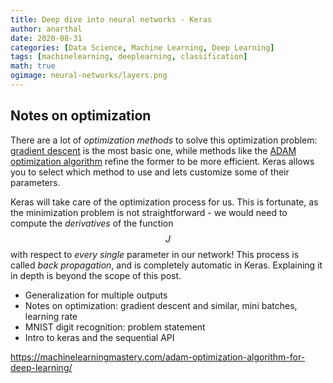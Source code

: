 ```yaml
---
title: Deep dive into neural networks - Keras
author: anarthal
date: 2020-08-31
categories: [Data Science, Machine Learning, Deep Learning]
tags: [machinelearning, deeplearning, classification]
math: true
ogimage: neural-networks/layers.png
---
```



## Notes on optimization

There are a lot of _optimization methods_ to solve this optimization problem: [gradient descent](https://en.wikipedia.org/wiki/Gradient_descent) is the most basic one, while methods like the [ADAM optimization algorithm](https://machinelearningmastery.com/adam-optimization-algorithm-for-deep-learning/) refine the former to be more efficient. Keras allows you to select which method to use and lets customize some of their parameters.

Keras will take care of the optimization process for us. This is fortunate, as the minimization problem is not straightforward - we would need to compute the _derivatives_ of the function $$ J $$ with respect to _every single_ parameter in our network! This process is called _back propagation_, and is completely automatic in Keras. Explaining it in depth is beyond the scope of this post.

- Generalization for multiple outputs
- Notes on optimization: gradient descent and similar, mini batches, learning rate
- MNIST digit recognition: problem statement
- Intro to keras and the sequential API

https://machinelearningmastery.com/adam-optimization-algorithm-for-deep-learning/